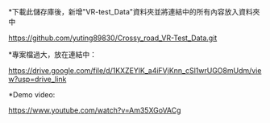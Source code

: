 *下載此儲存庫後，新增"VR-test_Data"資料夾並將連結中的所有內容放入資料夾中

https://github.com/yuting89830/Crossy_road_VR-Test_Data.git

*專案檔過大，放在連結中：

https://drive.google.com/file/d/1KXZEYlK_a4iFVjKnn_cSl1wrUGO8mUdm/view?usp=drive_link

*Demo video:

https://www.youtube.com/watch?v=Am35XGoVACg
